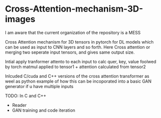 # Cross-Attention-mechanism-3D-images
I am aware that the current organization of the repository is a MESS

Cross Attention mechanism for 3D tensors in pytorch for DL models which can be used as input to CNN layers and so forth. Here Cross attention or merging two seperate input tensors, and gives same output size.

Intial apply tranformer attento to each input to calc quer, key, value foolwed by torch matmul applied to tensor1 + attention calculated from tensor2


Inlcuded C/cuda and C++ versions of the cross attention transformer as weel as python example of how this can be incoporated into a basic GAN generator if u have multiple inputs

TODO:
In C and C++
- Reader
- GAN training and code iteration
